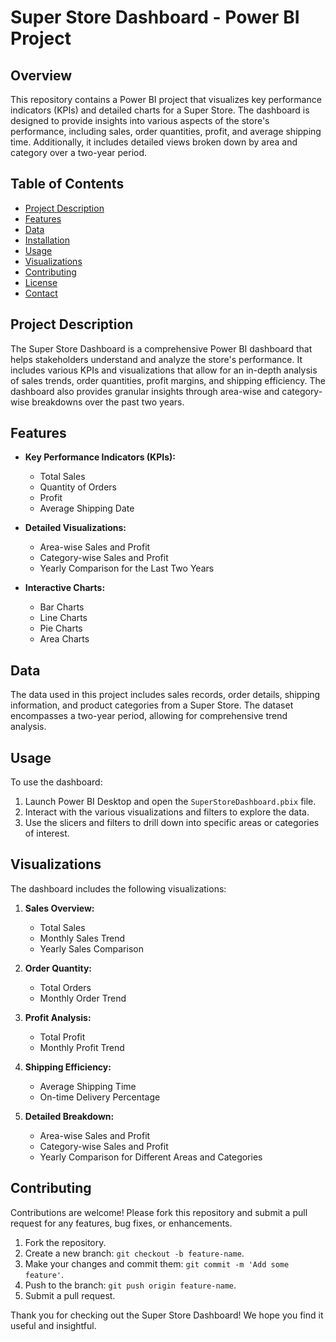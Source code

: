 # Super Store Dashboard - Power BI Project

## Overview
This repository contains a Power BI project that visualizes key performance indicators (KPIs) and detailed charts for a Super Store. The dashboard is designed to provide insights into various aspects of the store's performance, including sales, order quantities, profit, and average shipping time. Additionally, it includes detailed views broken down by area and category over a two-year period.

## Table of Contents
- [Project Description](#project-description)
- [Features](#features)
- [Data](#data)
- [Installation](#installation)
- [Usage](#usage)
- [Visualizations](#visualizations)
- [Contributing](#contributing)
- [License](#license)
- [Contact](#contact)

## Project Description
The Super Store Dashboard is a comprehensive Power BI dashboard that helps stakeholders understand and analyze the store's performance. It includes various KPIs and visualizations that allow for an in-depth analysis of sales trends, order quantities, profit margins, and shipping efficiency. The dashboard also provides granular insights through area-wise and category-wise breakdowns over the past two years.

## Features
- **Key Performance Indicators (KPIs):**
  - Total Sales
  - Quantity of Orders
  - Profit
  - Average Shipping Date

- **Detailed Visualizations:**
  - Area-wise Sales and Profit
  - Category-wise Sales and Profit
  - Yearly Comparison for the Last Two Years

- **Interactive Charts:**
  - Bar Charts
  - Line Charts
  - Pie Charts
  - Area Charts

## Data
The data used in this project includes sales records, order details, shipping information, and product categories from a Super Store. The dataset encompasses a two-year period, allowing for comprehensive trend analysis.

## Usage
To use the dashboard:

1. Launch Power BI Desktop and open the `SuperStoreDashboard.pbix` file.
2. Interact with the various visualizations and filters to explore the data.
3. Use the slicers and filters to drill down into specific areas or categories of interest.

## Visualizations
The dashboard includes the following visualizations:

1. **Sales Overview:**
   - Total Sales
   - Monthly Sales Trend
   - Yearly Sales Comparison

2. **Order Quantity:**
   - Total Orders
   - Monthly Order Trend

3. **Profit Analysis:**
   - Total Profit
   - Monthly Profit Trend

4. **Shipping Efficiency:**
   - Average Shipping Time
   - On-time Delivery Percentage

5. **Detailed Breakdown:**
   - Area-wise Sales and Profit
   - Category-wise Sales and Profit
   - Yearly Comparison for Different Areas and Categories

## Contributing
Contributions are welcome! Please fork this repository and submit a pull request for any features, bug fixes, or enhancements.

1. Fork the repository.
2. Create a new branch: `git checkout -b feature-name`.
3. Make your changes and commit them: `git commit -m 'Add some feature'`.
4. Push to the branch: `git push origin feature-name`.
5. Submit a pull request.

Thank you for checking out the Super Store Dashboard! We hope you find it useful and insightful.
